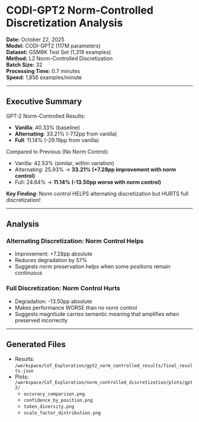 # CODI-GPT2 Norm-Controlled Discretization Analysis

**Date:** October 22, 2025  
**Model:** CODI-GPT2 (117M parameters)  
**Dataset:** GSM8K Test Set (1,319 examples)  
**Method:** L2 Norm-Controlled Discretization  
**Batch Size:** 32  
**Processing Time:** 0.7 minutes  
**Speed:** 1,856 examples/minute  

---

## Executive Summary

GPT-2 Norm-Controlled Results:
- **Vanilla**: 40.33% (baseline)
- **Alternating**: 33.21% (-7.12pp from vanilla)
- **Full**: 11.14% (-29.19pp from vanilla)

Compared to Previous (No Norm Control):
- Vanilla: 42.53% (similar, within variation)
- Alternating: 25.93% → **33.21% (+7.28pp improvement with norm control)**
- Full: 24.64% → **11.14% (-13.50pp worse with norm control)**

**Key Finding**: Norm control HELPS alternating discretization but HURTS full discretization!

---

## Analysis

### Alternating Discretization: Norm Control Helps
- Improvement: +7.28pp absolute
- Reduces degradation by 57%
- Suggests norm preservation helps when some positions remain continuous

### Full Discretization: Norm Control Hurts
- Degradation: -13.50pp absolute  
- Makes performance WORSE than no norm control
- Suggests magnitude carries semantic meaning that amplifies when preserved incorrectly

---

## Generated Files

- Results: `/workspace/CoT_Exploration/gpt2_norm_controlled_results/final_results.json`
- Plots: `/workspace/CoT_Exploration/norm_controlled_discretization/plots/gpt2/`
  - `accuracy_comparison.png`
  - `confidence_by_position.png`
  - `token_diversity.png`
  - `scale_factor_distribution.png`
